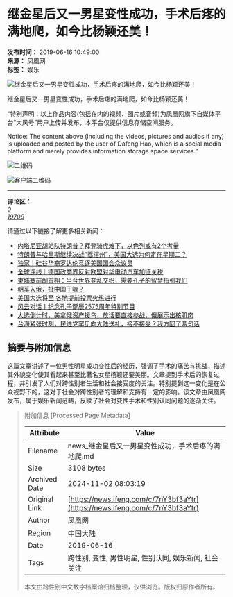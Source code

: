 # 继金星后又一男星变性成功，手术后疼的满地爬，如今比杨颖还美！

**发布时间：** 2019-06-16 10:49:00  
**来源：** 凤凰网  
**标签：** 娱乐  

![继金星后又一男星变性成功，手术后疼的满地爬，如今比杨颖还美！](https://d.ifengimg.com/w72_h40/img1.ugc.ifeng.com/newugc/20190616/10/wemedia/975cf5c224c26150939783d753a63111f392b418_size424_w640_h360.png)

继金星后又一男星变性成功，手术后疼的满地爬，如今比杨颖还美！

“特别声明：以上作品内容(包括在内的视频、图片或音频)为凤凰网旗下自媒体平台“大风号”用户上传并发布，本平台仅提供信息存储空间服务。

Notice: The content above (including the videos, pictures and audios if any) is uploaded and posted by the user of Dafeng Hao, which is a social media platform and merely provides information storage space services.”

![二维码](//qrcode.ifeng.com/2021/02/24/3ac4cdf5de7f77dc7ab852fce51a05f7.png)

![客户端二维码](//x0.ifengimg.com/ucms/qr/2021_09/870CE559BCBD54DB36A25BFBFF6A8155BD3FAD3D_size1_w260_h260.png)

--- 

**评论区：**  
[_0_](javascript:; "评论")  
[_19709_](javascript:;)

请通过以下链接了解更多相关新闻：
- [内塔尼亚胡站队特朗普？拜登骑虎难下，以色列或有2个考量](https://news.ifeng.com/c/8e8H0bzWHg7 "内塔尼亚胡站队特朗普？拜登骑虎难下，以色列或有2个考量")
- [特朗普与哈里斯继续决战“摇摆州”，美国大选为何定在星期二？](https://news.ifeng.com/c/8eBNRyjXfse "特朗普与哈里斯继续决战“摇摆州”，美国大选为何定在星期二？")
- [独家｜硅谷华裔罗达伦竞逐美国国会众议员](https://news.ifeng.com/c/8e9eejx7jzS "独家｜硅谷华裔罗达伦竞逐美国国会众议员")
- [全球连线｜德国政商界反对欧盟对华电动汽车加征关税](https://news.ifeng.com/c/8eAEDPAtWIV "全球连线｜德国政商界反对欧盟对华电动汽车加征关税")
- [柬埔寨前副首相：当今世界变乱交织，需要孔子的智慧指引我们](https://news.ifeng.com/c/8e9LuR73dEh "柬埔寨前副首相：当今世界变乱交织，需要孔子的智慧指引我们")
- [朝军入俄，扯中国干嘛？](https://news.ifeng.com/c/8eACwdcFP5X "朝军入俄，扯中国干嘛？")
- [美国大选将至 各地提前投票火热进行](https://news.ifeng.com/c/8eBIvlyOFwu "美国大选将至 各地提前投票火热进行")
- [风云对话丨纪念孔子诞辰2575周年特别节目](https://news.ifeng.com/c/8e8UjVDzbt3 "风云对话丨纪念孔子诞辰2575周年特别节目")
- [大选倒计时，美拿俄资产援乌，放话要直接参战，俄展示出核肌肉](https://news.ifeng.com/c/8e9tY2ILE3G "大选倒计时，美拿俄资产援乌，放话要直接参战，俄展示出核肌肉")
- [台海紧张时刻，民进党罕见向大陆送礼，接不接受？我方回了两句话](https://news.ifeng.com/c/8e9zzj6pccX "台海紧张时刻，民进党罕见向大陆送礼，接不接受？我方回了两句话")



## 摘要与附加信息

<!-- tcd_abstract -->
这篇文章讲述了一位男性明星成功变性后的经历，强调了手术的痛苦与挑战，描述其外貌变化使其看起来甚至比著名女星杨颖还要美丽。文章提到手术后的恢复过程，并引发了人们对跨性别者生活和社会接受度的关注。特别提到这一变化是在公众视野下的，这对于社会对跨性别者的理解和支持有一定的影响。该文章由凤凰网发布，属于娱乐新闻范畴，反映了社会对变性手术和性别认同问题的逐渐关注。
<!-- tcd_abstract_end -->

> 附加信息 [Processed Page Metadata]
>
> | Attribute       | Value                                  |
> |-----------------|----------------------------------------|
> | Filename        | news_继金星后又一男星变性成功，手术后疼的满地爬.md                             |
> | Size            | 3108 bytes                           |
> | Archived Date   | 2024-11-02 08:03:19                             |
> | Original Link   | [https://news.ifeng.com/c/7nY3bf3aYtr](https://news.ifeng.com/c/7nY3bf3aYtr)                       |
> | Author          | 凤凰网                               |
> | Region          | 中国大陆                               |
> | Date            | 2019-06-16                                 |
> | Tags            | 跨性别, 变性, 男性明星, 性别认同, 娱乐新闻, 社会关注                                 |
>
> 本文由跨性别中文数字档案馆归档整理，仅供浏览。版权归原作者所有。
>